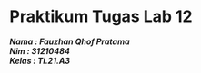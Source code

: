 # Praktikum Tugas Lab 12

**_Nama : Fauzhan Qhof Pratama_** <br/>
**_Nim : 31210484_** <br/>
**_Kelas : Ti.21.A3_** <br/>